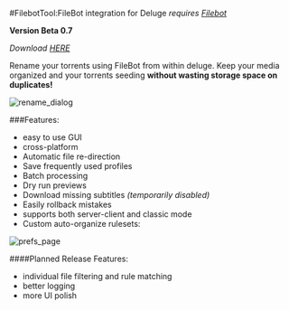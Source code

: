 #FilebotTool:FileBot integration for Deluge
*requires [Filebot](http://www.filebot.net/)*

**Version Beta 0.7**

*Download [HERE](https://github.com/Laharah/deluge-FilebotTool/releases/latest)*


Rename your torrents using FileBot from within deluge. Keep your media organized and 
your torrents seeding **without wasting storage space on duplicates!**

![rename_dialog](http://i.imgur.com/pfc14Rs.png)

###Features:
- easy to use GUI
- cross-platform
- Automatic file re-direction
- Save frequently used profiles
- Batch processing
- Dry run previews
- Download missing subtitles *(temporarily disabled)*
- Easily rollback mistakes
- supports both server-client and classic mode
- Custom auto-organize rulesets:


![prefs_page](http://i.imgur.com/Dr22k0a.png)

####Planned Release Features:
- individual file filtering and rule matching
- better logging
- more UI polish